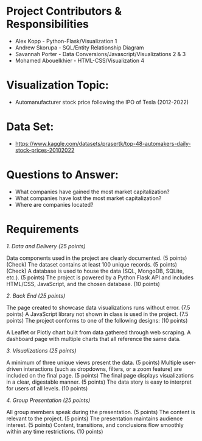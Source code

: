 # Project Contributors & Responsibilities
- Alex Kopp - Python-Flask/Visualization 1
- Andrew Skorupa - SQL/Entity Relationship Diagram
- Savannah Porter - Data Conversions/Javascript/Visualizations 2 & 3
- Mohamed Abouelkhier - HTML-CSS/Visualization 4

# Visualization Topic:
- Automanufacturer stock price following the IPO of Tesla (2012-2022)
 
# Data Set:
- https://www.kaggle.com/datasets/prasertk/top-48-automakers-daily-stock-prices-20102022

# Questions to Answer:
- What companies have gained the most market capitalization?
- What companies have lost the most market capitalization?
- Where are companies located?


# Requirements
_1. Data and Delivery (25 points)_

Data components used in the project are clearly documented. (5 points) (Check)
The dataset contains at least 100 unique records. (5 points) (Check)
A database is used to house the data (SQL, MongoDB, SQLite, etc.). (5 points)
The project is powered by a Python Flask API and includes HTML/CSS, JavaScript, and the chosen database. (10 points)

_2. Back End (25 points)_

The page created to showcase data visualizations runs without error. (7.5 points)
A JavaScript library not shown in class is used in the project. (7.5 points)
The project conforms to one of the following designs: (10 points)

A Leaflet or Plotly chart built from data gathered through web scraping.
A dashboard page with multiple charts that all reference the same data.

_3. Visualizations (25 points)_

A minimum of three unique views present the data. (5 points)
Multiple user-driven interactions (such as dropdowns, filters, or a zoom feature) are included on the final page. (5 points)
The final page displays visualizations in a clear, digestable manner. (5 points)
The data story is easy to interpret for users of all levels. (10 points)

_4. Group Presentation (25 points)_

All group members speak during the presentation. (5 points)
The content is relevant to the project. (5 points)
The presentation maintains audience interest. (5 points)
Content, transitions, and conclusions flow smoothly within any time restrictions. (10 points)

